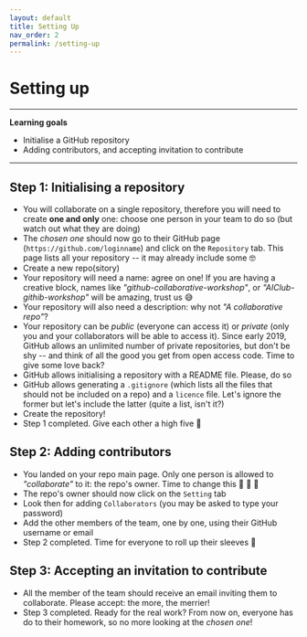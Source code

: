 ```yaml
---
layout: default
title: Setting Up
nav_order: 2
permalink: /setting-up
---
```


# Setting up

---
**Learning goals**

* Initialise a GitHub repository
* Adding contributors, and accepting invitation to contribute

---



## Step 1: Initialising a repository 

* You will collaborate on a single repository, therefore you will need to create **one and only** one: choose one person in your team to do so (but watch out what they are doing)
* The *chosen one* should now go to their GitHub page (`https://github.com/loginname`) and click on the `Repository` tab. This page lists all your repository -- it may already include some :nerd_face:
* Create a new repo(sitory)
* Your repository will need a name: agree on one! If you are having a creative block, names like *"github-collaborative-workshop"*, or *"AIClub-githib-workshop"* will be amazing, trust us :sweat_smile:
* Your repository will also need a description: why not *"A collaborative repo"*?
* Your repository can be *public* (everyone can access it) or *private* (only you and your collaborators will be able to access it). Since early 2019, GitHub allows an unlimited number of private repositories, but don't be shy -- and think of all the good you get from open access code. Time to give some love back?
* GitHub allows initialising a repository with a README file. Please, do so
* GitHub allows generating a `.gitignore` (which lists all the files that should not be included on a repo) and a `licence` file. Let's ignore the former but let's include the latter (quite a list, isn't it?)
* Create the repository!
* Step 1 completed. Give each other a high five :raised_hands:

## Step 2: Adding contributors

* You landed on your repo main page. Only one person is allowed to _"collaborate"_ to it: the repo's owner. Time to change this :two_women_holding_hands: :couple: :two_men_holding_hands:
* The repo's owner should now click on the `Setting` tab
* Look then for adding `Collaborators` (you may be asked to type your password)
* Add the other members of the team, one by one, using their GitHub username or email
* Step 2 completed. Time for everyone to roll up their sleeves :muscle:


## Step 3: Accepting an invitation to contribute

* All the member of the team should receive an email inviting them to collaborate. Please accept: the more, the merrier!
* Step 3 completed. Ready for the real work? From now on, everyone has do to their homework, so no more looking at the *chosen one*!




